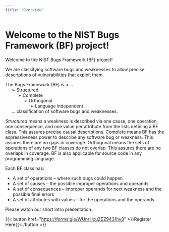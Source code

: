 ```yaml
---
title: "Overview"
---
```

# Welcome to the NIST Bugs Framework (BF) project!
Welcome to the NIST Bugs Framework (BF) project!

We are classifying software bugs and weaknesses to allow precise descriptions of vulnerabilities that exploit them.

The Bugs Framework (BF) is a …  
     ➢ Structured  
          ➢ Complete  
               ➢ Orthogonal  
                    ➢ Language independent  
     … classification of software bugs and weaknesses.

_Structured_ means a weakness is described via one cause, one operation, one consequence, and one value per attribute from the lists defining a BF class. This assures precise causal descriptions. Complete means BF has the expressiveness power to describe any software bug or weakness. This assures there are no gaps in coverage. Orthogonal means the sets of operations of any two BF classes do not overlap. This assures there are no overlaps in coverage. BF is also applicable for source code in any programming language.

Each BF class has:

*   A set of operations – where such bugs could happen
*   A set of causes – the possible improper operations and operands
*   A set of consequences – improper operands for next weakness and the possible final errors
*   A set of attributes with values – for the operations and the operands.

Please watch our short intro presentation:


{{< button href="https://forms.gle/WUnrHcuZEZ9431hv8" >}}Register Here{{< /button >}}